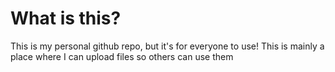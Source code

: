 # What is this?
This is my personal github repo, but it's for everyone to use! This is mainly a place where I can upload files so others can use them
